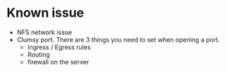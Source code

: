 # Known issue
- NFS network issue
- Clumsy port. There are 3 things you need to set when opening a port.
  - Ingress / Egress rules
  - Routing
  - firewall on the server
